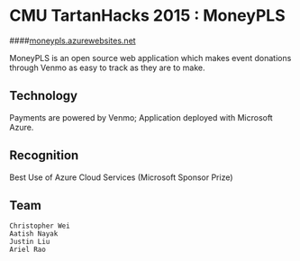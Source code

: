 CMU TartanHacks 2015 : MoneyPLS
========

####[moneypls.azurewebsites.net](http://www.moneypls.azurewebsites.net)

MoneyPLS is an open source web application which makes event donations through Venmo as easy to track as they are to make.

Technology
------------------------------
Payments are powered by Venmo; Application deployed with Microsoft Azure.

Recognition
-----------------------------
Best Use of Azure Cloud Services (Microsoft Sponsor Prize)

Team
-----------------------------
```
Christopher Wei
Aatish Nayak
Justin Liu
Ariel Rao
```

